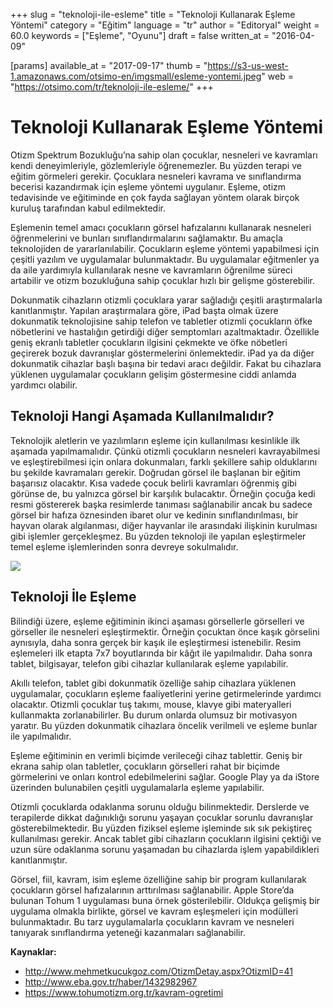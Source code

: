+++
slug = "teknoloji-ile-esleme"
title = "Teknoloji Kullanarak Eşleme Yöntemi"
category = "Eğitim"
language = "tr"
author = "Editoryal"
weight = 60.0
keywords = ["Eşleme", "Oyunu"]
draft = false
written_at = "2016-04-09"

[params]
available_at = "2017-09-17"
thumb = "https://s3-us-west-1.amazonaws.com/otsimo-en/imgsmall/esleme-yontemi.jpeg"
web = "https://otsimo.com/tr/teknoloji-ile-esleme/"
+++


# Teknoloji Kullanarak Eşleme Yöntemi

Otizm Spektrum Bozukluğu’na sahip olan çocuklar, nesneleri ve kavramları kendi deneyimleriyle, gözlemleriyle öğrenemezler. Bu yüzden terapi ve eğitim görmeleri gerekir. Çocuklara nesneleri kavrama ve sınıflandırma becerisi kazandırmak için eşleme yöntemi uygulanır. Eşleme, otizm tedavisinde ve eğitiminde en çok fayda sağlayan yöntem olarak birçok kuruluş tarafından kabul edilmektedir.

Eşlemenin temel amacı çocukların görsel hafızalarını kullanarak nesneleri öğrenmelerini ve bunları sınıflandırmalarını sağlamaktır. Bu amaçla teknolojiden de yararlanılabilir. Çocukların eşleme yöntemi yapabilmesi için çeşitli yazılım ve uygulamalar bulunmaktadır. Bu uygulamalar eğitmenler ya da aile yardımıyla kullanılarak nesne ve kavramların öğrenilme süreci artabilir ve otizm bozukluğuna sahip çocuklar hızlı bir gelişme gösterebilir.

Dokunmatik cihazların otizmli çocuklara yarar sağladığı çeşitli araştırmalarla kanıtlanmıştır. Yapılan araştırmalara göre, iPad başta olmak üzere dokunmatik teknolojisine sahip telefon ve tabletler otizmli çocukların öfke nöbetlerini ve hastalığın getirdiği diğer semptomları azaltmaktadır. Özellikle geniş ekranlı tabletler çocukların ilgisini çekmekte ve öfke nöbetleri geçirerek bozuk davranışlar göstermelerini önlemektedir. iPad ya da diğer dokunmatik cihazlar başlı başına bir tedavi aracı değildir. Fakat bu cihazlara yüklenen uygulamalar çocukların gelişim göstermesine ciddi anlamda yardımcı olabilir.


## Teknoloji Hangi Aşamada Kullanılmalıdır?

Teknolojik aletlerin ve yazılımların eşleme için kullanılması kesinlikle ilk aşamada yapılmamalıdır. Çünkü otizmli çocukların nesneleri kavrayabilmesi ve eşleştirebilmesi için onlara dokunmaları, farklı şekillere sahip olduklarını bu şekilde kavramaları gerekir. Doğrudan görsel ile başlanan bir eğitim başarısız olacaktır. Kısa vadede çocuk belirli kavramları öğrenmiş gibi görünse de, bu yalnızca görsel bir karşılık bulacaktır. Örneğin çocuğa kedi resmi göstererek başka resimlerde tanıması sağlanabilir ancak bu sadece görsel bir hafıza öznesinden ibaret olur ve kedinin sınıflandırılması, bir hayvan olarak algılanması, diğer hayvanlar ile arasındaki ilişkinin kurulması gibi işlemler gerçekleşmez. Bu yüzden teknoloji ile yapılan eşleştirmeler temel eşleme işlemlerinden sonra devreye sokulmalıdır.

![](https://s3-us-west-1.amazonaws.com/otsimo-en/imgsmall/blog_ici/tablet.jpg)

## Teknoloji İle Eşleme

Bilindiği üzere, eşleme eğitiminin ikinci aşaması görsellerle görselleri ve görseller ile nesneleri eşleştirmektir. Örneğin çocuktan önce kaşık görselini aynısıyla, daha sonra gerçek bir kaşık ile eşleştirmesi istenebilir. Resim eşlemeleri ilk etapta 7x7 boyutlarında bir kâğıt ile yapılmalıdır. Daha sonra tablet, bilgisayar, telefon gibi cihazlar kullanılarak eşleme yapılabilir.

Akıllı telefon, tablet gibi dokunmatik özelliğe sahip cihazlara yüklenen uygulamalar, çocukların eşleme faaliyetlerini yerine getirmelerinde yardımcı olacaktır. Otizmli çocuklar tuş takımı, mouse, klavye gibi materyalleri kullanmakta zorlanabilirler. Bu durum onlarda olumsuz bir motivasyon yaratır. Bu yüzden dokunmatik cihazlara öncelik verilmeli ve eşleme bunlar ile yapılmalıdır.

Eşleme eğitiminin en verimli biçimde verileceği cihaz tablettir. Geniş bir ekrana sahip olan tabletler, çocukların görselleri rahat bir biçimde görmelerini ve onları kontrol edebilmelerini sağlar. Google Play ya da iStore üzerinden bulunabilen çeşitli uygulamalarla eşleme yapılabilir.

Otizmli çocuklarda odaklanma sorunu olduğu bilinmektedir. Derslerde ve terapilerde dikkat dağınıklığı sorunu yaşayan çocuklar sorunlu davranışlar gösterebilmektedir. Bu yüzden fiziksel eşleme işleminde sık sık pekiştireç kullanılması gerekir. Ancak tablet gibi cihazların çocukların ilgisini çektiği ve uzun süre odaklanma sorunu yaşamadan bu cihazlarda işlem yapabildikleri kanıtlanmıştır.

Görsel, fiil, kavram, isim eşleme özelliğine sahip bir program kullanılarak çocukların görsel hafızalarının arttırılması sağlanabilir. Apple Store’da bulunan Tohum 1 uygulaması buna örnek gösterilebilir. Oldukça gelişmiş bir uygulama olmakla birlikte, görsel ve kavram eşleşmeleri için modülleri bulunmaktadır. Bu tarz uygulamalarla çocukların kavram ve nesneleri tanıyarak sınıflandırma yeteneği kazanmaları sağlanabilir.

**Kaynaklar:**

  * http://www.mehmetkucukgoz.com/OtizmDetay.aspx?OtizmID=41
  * http://www.eba.gov.tr/haber/1432982967
  * https://www.tohumotizm.org.tr/kavram-ogretimi
